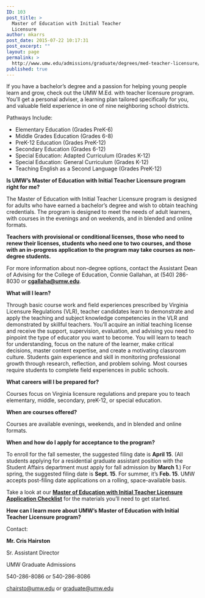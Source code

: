 ```yaml
---
ID: 103
post_title: >
  Master of Education with Initial Teacher
  Licensure
author: mkarrs
post_date: 2015-07-22 10:17:31
post_excerpt: ""
layout: page
permalink: >
  http://www.umw.edu/admissions/graduate/degrees/med-teacher-licensure/
published: true
---
```

If you have a bachelor’s degree and a passion for helping young people learn and grow, check out the UMW M.Ed. with teacher licensure program. You’ll get a personal adviser, a learning plan tailored specifically for you, and valuable field experience in one of nine neighboring school districts.

Pathways Include:
<ul>
	<li>Elementary Education (Grades PreK-6)</li>
	<li>Middle Grades Education (Grades 6-8)</li>
	<li>PreK-12 Education (Grades PreK-12)</li>
	<li>Secondary Education (Grades 6-12)</li>
	<li>Special Education: Adapted Curriculum (Grades K-12)</li>
	<li>Special Education: General Curriculum (Grades K-12)</li>
	<li>Teaching English as a Second Language (Grades PreK-12)</li>
</ul>
<strong>Is UMW’s Master of Education with Initial Teacher Licensure program right for me?</strong>

The Master of Education with Initial Teacher Licensure program is designed for adults who have earned a bachelor’s degree and wish to obtain teaching credentials. The program is designed to meet the needs of adult learners, with courses in the evenings and on weekends, and in blended and online formats.

<strong>Teachers with provisional or conditional licenses, those who need to renew their licenses, students who need one to two courses, and those with an in-progress application to the program may take courses as non-degree students.</strong>

For more information about non-degree options, contact the Assistant Dean of Advising for the College of Education, Connie Gallahan, at (540) 286-8030 or <a href="mailto:cgallaha@umw.edu"><strong>cgallaha@umw.edu</strong></a>.

<strong>What will I learn?</strong>

Through basic course work and field experiences prescribed by Virginia Licensure Regulations (VLR), teacher candidates learn to demonstrate and apply the teaching and subject knowledge competencies in the VLR and demonstrated by skillful teachers. You’ll acquire an initial teaching license and receive the support, supervision, evaluation, and advising you need to pinpoint the type of educator you want to become. You will learn to teach for understanding, focus on the nature of the learner, make critical decisions, master content expertise, and create a motivating classroom culture. Students gain experience and skill in monitoring professional growth through research, reflection, and problem solving. Most courses require students to complete field experiences in public schools.

<strong>What careers will I be prepared for?</strong>

Courses focus on Virginia licensure regulations and prepare you to teach elementary, middle, secondary, preK-12, or special education.

<strong>When are courses offered?</strong>

Courses are available evenings, weekends, and in blended and online formats.

<strong>When and how do I apply for acceptance to the program?</strong>

To enroll for the fall semester, the suggested filing date is <strong>April 15</strong>. (All students applying for a residential graduate assistant position with the Student Affairs department must apply for fall admission by <strong>March 1</strong>.) For spring, the suggested filing date is <strong>Sept. 15</strong>. For summer, it’s <strong>Feb. 15</strong>. UMW accepts post-filing date applications on a rolling, space-available basis.

Take a look at our <a href="http://www.umw.edu/admissions/graduate/degrees/med-teacher-licensure/med-licensure-checklist/"><strong>Master of Education with Initial Teacher Licensure Application Checklist</strong></a> for the materials you’ll need to get started.

<strong>How can I learn more about UMW’s Master of Education with Initial Teacher Licensure program?</strong>

Contact:

<strong>Mr. Cris Hairston</strong>

Sr. Assistant Director

UMW Graduate Admissions

540-286-8086 or 540-286-8086

<a href="mailto:chairsto@umw.edu">chairsto@umw.edu</a> or <a href="mailto:graduate@umw.edu">graduate@umw.edu</a>
